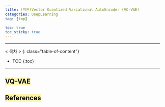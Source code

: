 ```yaml
---
title: (미완)Vector Quantized Variational AutoEncoder (VQ-VAE)
categories: DeepLearning
tag: [tmp]

toc: true
toc_sticky: true
---
```


---
< 목차 >
{: class="table-of-content"}
* TOC
{:toc}
---

## <mark style='background-color: #fff5b1'> VQ-VAE </mark>


## <mark style='background-color: #fff5b1'> References </mark>
